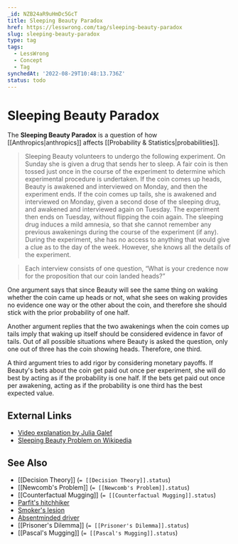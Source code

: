```yaml
---
_id: NZB24aR9uHmDc5GcT
title: Sleeping Beauty Paradox
href: https://lesswrong.com/tag/sleeping-beauty-paradox
slug: sleeping-beauty-paradox
type: tag
tags:
  - LessWrong
  - Concept
  - Tag
synchedAt: '2022-08-29T10:48:13.736Z'
status: todo
---
```


# Sleeping Beauty Paradox

The **Sleeping Beauty Paradox** is a question of how [[Anthropics|anthropics]] affects [[Probability & Statistics|probabilities]].

> Sleeping Beauty volunteers to undergo the following experiment. On Sunday she is given a drug that sends her to sleep. A fair coin is then tossed just once in the course of the experiment to determine which experimental procedure is undertaken. If the coin comes up heads, Beauty is awakened and interviewed on Monday, and then the experiment ends. If the coin comes up tails, she is awakened and interviewed on Monday, given a second dose of the sleeping drug, and awakened and interviewed again on Tuesday. The experiment then ends on Tuesday, without flipping the coin again. The sleeping drug induces a mild amnesia, so that she cannot remember any previous awakenings during the course of the experiment (if any). During the experiment, she has no access to anything that would give a clue as to the day of the week. However, she knows all the details of the experiment.

> Each interview consists of one question, “What is your credence now for the proposition that our coin landed heads?”

One argument says that since Beauty will see the same thing on waking whether the coin came up heads or not, what she sees on waking provides no evidence one way or the other about the coin, and therefore she should stick with the prior probability of one half.

Another argument replies that the two awakenings when the coin comes up tails imply that waking up itself should be considered evidence in favor of tails. Out of all possible situations where Beauty is asked the question, only one out of three has the coin showing heads. Therefore, one third.

A third argument tries to add rigor by considering monetary payoffs. If Beauty's bets about the coin get paid out once per experiment, she will do best by acting as if the probability is one half. If the bets get paid out once per awakening, acting as if the probability is one third has the best expected value.

## External Links

- [Video explanation by Julia Galef](https://www.youtube.com/watch?v=zL52lG6aNIY)
- [Sleeping Beauty Problem on Wikipedia](https://en.wikipedia.org/wiki/Sleeping_Beauty_problem)

## See Also

- [[Decision Theory]] (`= [[Decision Theory]].status`)
- [[Newcomb's Problem]] (`= [[Newcomb's Problem]].status`)
- [[Counterfactual Mugging]] (`= [[Counterfactual Mugging]].status`)
- [Parfit's hitchhiker](https://wiki.lesswrong.com/wiki/Parfit%27s_hitchhiker)
- [Smoker's lesion](https://wiki.lesswrong.com/wiki/Smoker%27s_lesion)
- [Absentminded driver](https://wiki.lesswrong.com/wiki/Absentminded_driver)
- [[Prisoner's Dilemma]] (`= [[Prisoner's Dilemma]].status`)
- [[Pascal's Mugging]] (`= [[Pascal's Mugging]].status`)
